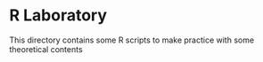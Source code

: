 # R Laboratory
This directory contains some R scripts to make practice with some theoretical contents
